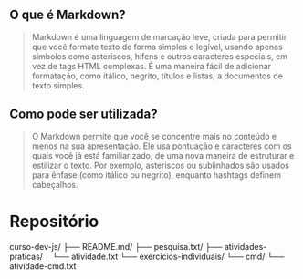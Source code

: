 ## O que é Markdown?

> Markdown é uma linguagem de marcação leve, criada para permitir que você formate texto de forma simples e legível, usando apenas símbolos como asteriscos, hífens e outros caracteres especiais, em vez de tags HTML complexas. É uma maneira fácil de adicionar formatação, como itálico, negrito, títulos e listas, a documentos de texto simples. 

## Como pode ser utilizada?

> O Markdown permite que você se concentre mais no conteúdo e menos na sua apresentação. Ele usa pontuação e caracteres com os quais você já está familiarizado, de uma nova maneira de estruturar e estilizar o texto. Por exemplo, asteriscos ou sublinhados são usados para ênfase (como itálico ou negrito), enquanto hashtags definem cabeçalhos.

# Repositório

curso-dev-js/
├── README.md/
├── pesquisa.txt/
├── atividades-praticas/
│   └── atividade.txt
└── exercicios-individuais/
    └── cmd/
        └── atividade-cmd.txt
